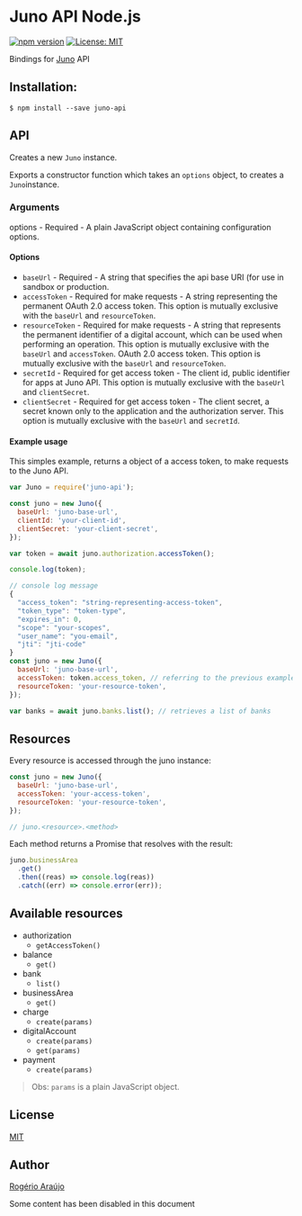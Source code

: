 # Juno API Node.js

[![npm version](https://badge.fury.io/js/juno-api.svg)](https://badge.fury.io/js/juno-api) [![License: MIT](https://img.shields.io/badge/License-MIT-yellow.svg)](https://opensource.org/licenses/MIT)

Bindings for [Juno](https://juno.com.br/) API

## Installation:

```shell
$ npm install --save juno-api
```

## API

Creates a new `Juno` instance.

Exports a constructor function which takes an `options` object, to creates a `Juno`instance.

### Arguments

options - Required - A plain JavaScript object containing configuration options.

#### Options

- `baseUrl` - Required - A string that specifies the api base URI (for use in sandbox or production.
- `accessToken` - Required for make requests - A string representing the permanent OAuth 2.0 access token. This option is mutually exclusive with the `baseUrl` and `resourceToken`.
- `resourceToken` - Required for make requests - A string that represents the permanent identifier of a digital account, which can be used when performing an operation. This option is mutually exclusive with the `baseUrl` and `accessToken`. OAuth 2.0 access token. This option is mutually exclusive with the `baseUrl` and `resourceToken`.
- `secretId` - Required for get access token - The client id, public identifier for apps at Juno API. This option is mutually exclusive with the `baseUrl` and `clientSecret`.
- `clientSecret` - Required for get access token - The client secret, a secret known only to the application and the authorization server. This option is mutually exclusive with the `baseUrl` and `secretId`.

#### Example usage

This simples example, returns a object of a access token, to make requests to the Juno API.

```js
var Juno = require('juno-api');

const juno = new Juno({
  baseUrl: 'juno-base-url',
  clientId: 'your-client-id',
  clientSecret: 'your-client-secret',
});

var token = await juno.authorization.accessToken();

console.log(token);

// console log message
{
  "access_token": "string-representing-access-token",
  "token_type": "token-type",
  "expires_in": 0,
  "scope": "your-scopes",
  "user_name": "you-email",
  "jti": "jti-code"
}
const juno = new Juno({
  baseUrl: 'juno-base-url',
  accessToken: token.access_token, // referring to the previous example
  resourceToken: 'your-resource-token',
});

var banks = await juno.banks.list(); // retrieves a list of banks
```

## Resources

Every resource is accessed through the juno instance:

```js
const juno = new Juno({
  baseUrl: 'juno-base-url',
  accessToken: 'your-access-token',
  resourceToken: 'your-resource-token',
});

// juno.<resource>.<method>
```

Each method returns a Promise that resolves with the result:

```js
juno.businessArea
  .get()
  .then((reas) => console.log(reas))
  .catch((err) => console.error(err));
```

## Available resources

- authorization
  - `getAccessToken()`
- balance
  - `get()`
- bank
  - `list()`
- businessArea
  - `get()`
- charge
  - `create(params)`
- digitalAccount
  - `create(params)`
  - `get(params)`
- payment
  - `create(params)`

> Obs: `params` is a plain JavaScript object.

## License

[MIT](vscode-resource://file///Users/rodger/Developer/projects/Personal/juno/LICENSE)

## Author

[Rogério Araújo](https://github.com/rodgeraraujo)

Some content has been disabled in this document
